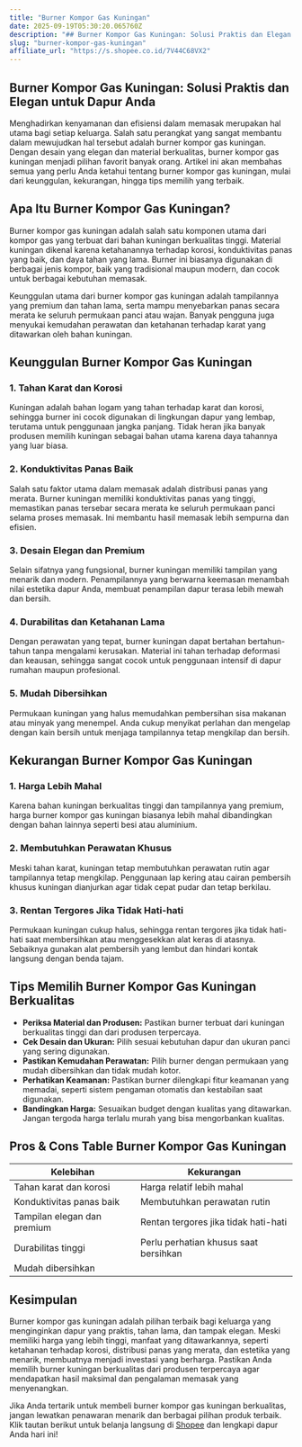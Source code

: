 ```yaml
---
title: "Burner Kompor Gas Kuningan"
date: 2025-09-19T05:30:20.065760Z
description: "## Burner Kompor Gas Kuningan: Solusi Praktis dan Elegan untuk Dapur Anda..."
slug: "burner-kompor-gas-kuningan"
affiliate_url: "https://s.shopee.co.id/7V44C68VX2"
---
```

## Burner Kompor Gas Kuningan: Solusi Praktis dan Elegan untuk Dapur Anda

Menghadirkan kenyamanan dan efisiensi dalam memasak merupakan hal utama bagi setiap keluarga. Salah satu perangkat yang sangat membantu dalam mewujudkan hal tersebut adalah burner kompor gas kuningan. Dengan desain yang elegan dan material berkualitas, burner kompor gas kuningan menjadi pilihan favorit banyak orang. Artikel ini akan membahas semua yang perlu Anda ketahui tentang burner kompor gas kuningan, mulai dari keunggulan, kekurangan, hingga tips memilih yang terbaik.

## Apa Itu Burner Kompor Gas Kuningan?

Burner kompor gas kuningan adalah salah satu komponen utama dari kompor gas yang terbuat dari bahan kuningan berkualitas tinggi. Material kuningan dikenal karena ketahanannya terhadap korosi, konduktivitas panas yang baik, dan daya tahan yang lama. Burner ini biasanya digunakan di berbagai jenis kompor, baik yang tradisional maupun modern, dan cocok untuk berbagai kebutuhan memasak.

Keunggulan utama dari burner kompor gas kuningan adalah tampilannya yang premium dan tahan lama, serta mampu menyebarkan panas secara merata ke seluruh permukaan panci atau wajan. Banyak pengguna juga menyukai kemudahan perawatan dan ketahanan terhadap karat yang ditawarkan oleh bahan kuningan.

## Keunggulan Burner Kompor Gas Kuningan

### 1. Tahan Karat dan Korosi

Kuningan adalah bahan logam yang tahan terhadap karat dan korosi, sehingga burner ini cocok digunakan di lingkungan dapur yang lembap, terutama untuk penggunaan jangka panjang. Tidak heran jika banyak produsen memilih kuningan sebagai bahan utama karena daya tahannya yang luar biasa.

### 2. Konduktivitas Panas Baik

Salah satu faktor utama dalam memasak adalah distribusi panas yang merata. Burner kuningan memiliki konduktivitas panas yang tinggi, memastikan panas tersebar secara merata ke seluruh permukaan panci selama proses memasak. Ini membantu hasil memasak lebih sempurna dan efisien.

### 3. Desain Elegan dan Premium

Selain sifatnya yang fungsional, burner kuningan memiliki tampilan yang menarik dan modern. Penampilannya yang berwarna keemasan menambah nilai estetika dapur Anda, membuat penampilan dapur terasa lebih mewah dan bersih.

### 4. Durabilitas dan Ketahanan Lama

Dengan perawatan yang tepat, burner kuningan dapat bertahan bertahun-tahun tanpa mengalami kerusakan. Material ini tahan terhadap deformasi dan keausan, sehingga sangat cocok untuk penggunaan intensif di dapur rumahan maupun profesional.

### 5. Mudah Dibersihkan

Permukaan kuningan yang halus memudahkan pembersihan sisa makanan atau minyak yang menempel. Anda cukup menyikat perlahan dan mengelap dengan kain bersih untuk menjaga tampilannya tetap mengkilap dan bersih.

## Kekurangan Burner Kompor Gas Kuningan

### 1. Harga Lebih Mahal

Karena bahan kuningan berkualitas tinggi dan tampilannya yang premium, harga burner kompor gas kuningan biasanya lebih mahal dibandingkan dengan bahan lainnya seperti besi atau aluminium.

### 2. Membutuhkan Perawatan Khusus

Meski tahan karat, kuningan tetap membutuhkan perawatan rutin agar tampilannya tetap mengkilap. Penggunaan lap kering atau cairan pembersih khusus kuningan dianjurkan agar tidak cepat pudar dan tetap berkilau.

### 3. Rentan Tergores Jika Tidak Hati-hati

Permukaan kuningan cukup halus, sehingga rentan tergores jika tidak hati-hati saat membersihkan atau menggesekkan alat keras di atasnya. Sebaiknya gunakan alat pembersih yang lembut dan hindari kontak langsung dengan benda tajam.

## Tips Memilih Burner Kompor Gas Kuningan Berkualitas

- **Periksa Material dan Produsen:** Pastikan burner terbuat dari kuningan berkualitas tinggi dan dari produsen terpercaya.
- **Cek Desain dan Ukuran:** Pilih sesuai kebutuhan dapur dan ukuran panci yang sering digunakan.
- **Pastikan Kemudahan Perawatan:** Pilih burner dengan permukaan yang mudah dibersihkan dan tidak mudah kotor.
- **Perhatikan Keamanan:** Pastikan burner dilengkapi fitur keamanan yang memadai, seperti sistem pengaman otomatis dan kestabilan saat digunakan.
- **Bandingkan Harga:** Sesuaikan budget dengan kualitas yang ditawarkan. Jangan tergoda harga terlalu murah yang bisa mengorbankan kualitas.

## Pros & Cons Table Burner Kompor Gas Kuningan

| Kelebihan                               | Kekurangan                              |
|----------------------------------------|----------------------------------------|
| Tahan karat dan korosi               | Harga relatif lebih mahal            |
| Konduktivitas panas baik             | Membutuhkan perawatan rutin           |
| Tampilan elegan dan premium          | Rentan tergores jika tidak hati-hati  |
| Durabilitas tinggi                   | Perlu perhatian khusus saat bersihkan|
| Mudah dibersihkan                    |                                             |

## Kesimpulan

Burner kompor gas kuningan adalah pilihan terbaik bagi keluarga yang menginginkan dapur yang praktis, tahan lama, dan tampak elegan. Meski memiliki harga yang lebih tinggi, manfaat yang ditawarkannya, seperti ketahanan terhadap korosi, distribusi panas yang merata, dan estetika yang menarik, membuatnya menjadi investasi yang berharga. Pastikan Anda memilih burner kuningan berkualitas dari produsen terpercaya agar mendapatkan hasil maksimal dan pengalaman memasak yang menyenangkan.

Jika Anda tertarik untuk membeli burner kompor gas kuningan berkualitas, jangan lewatkan penawaran menarik dan berbagai pilihan produk terbaik. Klik tautan berikut untuk belanja langsung di [Shopee](https://s.shopee.co.id/7V44C68VX2) dan lengkapi dapur Anda hari ini!
